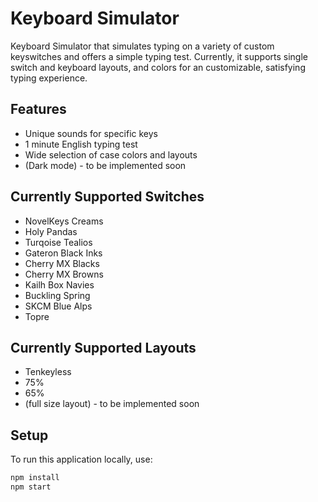 # Keyboard Simulator
Keyboard Simulator that simulates typing on a variety of custom keyswitches and offers a simple typing test.
Currently, it supports single switch and keyboard layouts, and colors for an customizable, satisfying typing experience.

## Features
- Unique sounds for specific keys
- 1 minute English typing test
- Wide selection of case colors and layouts
- (Dark mode) - to be implemented soon 

## Currently Supported Switches
- NovelKeys Creams
- Holy Pandas
- Turqoise Tealios
- Gateron Black Inks
- Cherry MX Blacks
- Cherry MX Browns
- Kailh Box Navies
- Buckling Spring
- SKCM Blue Alps
- Topre

## Currently Supported Layouts
- Tenkeyless
- 75%
- 65%
- (full size layout) - to be implemented soon

## Setup
To run this application locally, use:

```bash
npm install
npm start
```
